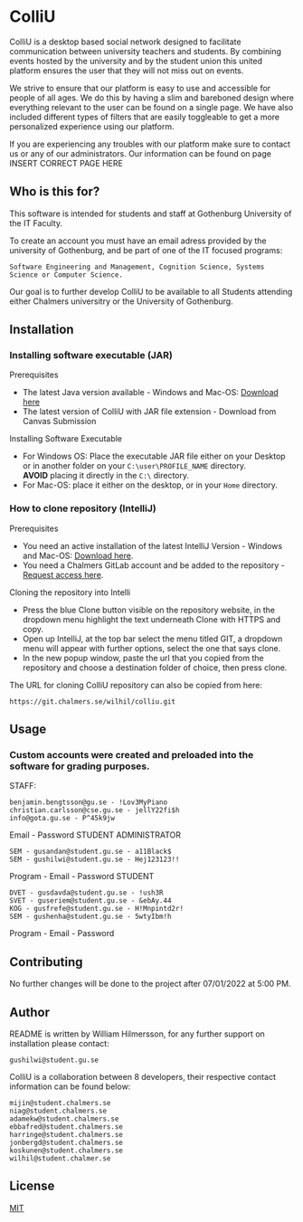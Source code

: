 # ColliU

ColliU is a desktop based social network designed to facilitate communication between university teachers and students. By combining events hosted by the university and by the student union this united platform ensures the user that they will not miss out on events.

We strive to ensure that our platform is easy to use and accessible for people of all ages. We do this by having a slim and bareboned design where everything relevant to the user can be found on a single page. We have also included different types of filters that are easily toggleable to get a more personalized experience using our platform. 

If you are experiencing any troubles with our platform make sure to contact us or any of our administrators. Our information can be found on page INSERT CORRECT PAGE HERE

## Who is this for?
This software is intended for students and staff at Gothenburg University of the IT Faculty.

To create an account you must have an email adress provided by the university of Gothenburg, and be part of one of the IT focused programs:

```Software Engineering and Management, Cognition Science, Systems Science or Computer Science.```

Our goal is to further develop ColliU to be available to all Students attending either Chalmers universitry or the University of Gothenburg.

## Installation
### Installing software executable (JAR)
Prerequisites

- The latest Java version available - Windows and Mac-OS: [Download here](https://www.java.com/sv/)
- The latest version of ColliU with JAR file extension - Download from Canvas Submission

Installing Software Executable
- For Windows OS: Place the executable JAR file either on your Desktop or in another folder on your
```C:\user\PROFILE_NAME``` directory. <br>
**AVOID** placing it directly in the ```C:\``` directory.
- For Mac-OS: place it either on the desktop, or in your ```Home``` directory.

### How to clone repository (IntelliJ)
Prerequisites

- You need an active installation of the latest IntelliJ Version - Windows and Mac-OS:
 [Download here](https://www.jetbrains.com/idea/download).
- You need a Chalmers GitLab account and be added to the repository - [Request access here](https://git.chalmers.se/wilhil/colliu).

Cloning the repository into Intelli
- Press the blue Clone button visible on the repository website, in the dropdown menu highlight the text underneath Clone with HTTPS and copy.
- Open up IntelliJ, at the top bar select the menu titled GIT, a dropdown menu will appear
	with further options, select the one that says clone.
- In the new popup window, paste the
	url that you copied from the repository and choose a destination folder of choice, then press
	clone.

The URL for cloning ColliU repository can also be copied from here:
```
https://git.chalmers.se/wilhil/colliu.git
```

## Usage
### Custom accounts were created and preloaded into the software for grading purposes.

STAFF:

```
benjamin.bengtsson@gu.se - !Lov3MyPiano
christian.carlsson@cse.gu.se - jellY22fi$h
info@gota.gu.se - P^45k9jw
```
Email - Password
STUDENT ADMINISTRATOR
```
SEM - gusandan@student.gu.se - a11Black$
SEM - gushilwi@student.gu.se - Hej123123!!
```
Program - Email - Password
STUDENT
```
DVET - gusdavda@student.gu.se - !ush3R
SVET - guseriem@student.gu.se - &ebAy.44
KOG - gusfrefe@student.gu.se - H!Mnpintd2r!
SEM - gushenha@student.gu.se - 5wtyIbm!h
```
Program - Email - Password

## Contributing
No further changes will be done to the project after 07/01/2022 at 5:00 PM.

## Author
README is written by William Hilmersson, for any further support on installation please contact:
```
gushilwi@student.gu.se
```
ColliU is a collaboration between 8 developers, their respective contact information can be found below:
```
mijin@student.chalmers.se
niag@student.chalmers.se
adamekw@student.chalmers.se
ebbafred@student.chalmers.se
harringe@student.chalmers.se
jonbergd@student.chalmers.se
koskunen@student.chalmers.se
wilhil@student.chalmer.se

```
## License
[MIT](https://choosealicense.com/licenses/mit/)
